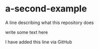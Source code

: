 # a-second-example
A line describing what this repository does

write some text here

I have added this line via GitHub
